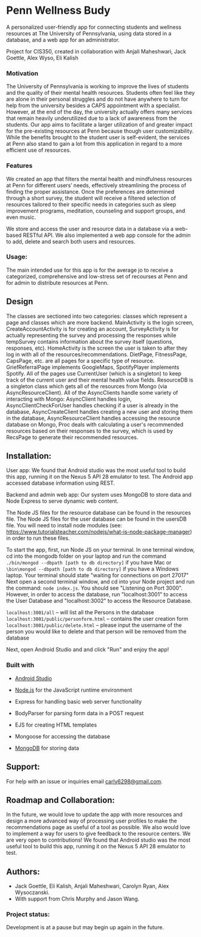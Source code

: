 # Penn Wellness Budy
A personalized user-friendly app for connecting students and wellness resources at The University of Pennsylvania, using data stored in a database, and a web app for an administrator.

Project for CIS350, created in collaboration with Anjali Maheshwari, Jack Goettle, Alex Wyso, Eli Kalish

### Motivation
The University of Pennsylvania is working to improve the lives of students and the quality of their mental health resources. Students often feel like they are alone in their personal struggles and do not have anywhere to turn for help from the university besides a CAPS appointment with a specialist. However, at the end of the day, the university actually offers many services that remain heavily underutilized due to a lack of awareness from the students. Our app aims to facilitate a larger utilization of and greater impact for the pre-existing resources at Penn because though user customizability. While the benefits brought to the student user is self-evident, the services at Penn also stand to gain a lot from this application in regard to a more efficient use of resources.

### Features
We created an app that filters the mental health and mindfulness resources at Penn for different users’ needs, effectively streamlining the process of finding the proper assistance. Once the preferences are determined through a short survey, the student will receive a filtered selection of resources tailored to their specific needs in categories such as sleep improvement programs, meditation, counseling and support groups, and even music. 

We store and access the user and resource data in a database via a web-based RESTful API. We also implemented a web app console for the admin to add, delete and search both users and resources. 

### Usage: 
The main intended use for this app is for the average jo to receive a categorized, comprehensive and low-stress set of recourses at Penn and for admin to distribute resources at Penn. 

## Design 
The classes are sectioned into two categories: classes which represent a page and classes which are more backend. 
MainActivity is the login screen, CreateAccountActivity is for creating an account, SurveyActivity is for actually representing the survey and processing the responses while tempSurvey contains information about the survey itself (questions, responses, etc). HomeActivity is the screen the user is taken to after they log in with all of the resources/recommendations. DietPage, FitnessPage, CapsPage, etc. are all pages for a specific type of resource.
GriefReferralPage implements GoogleMaps, SpotifyPlayer implements Spotify. All of the pages use CurrentUser (which is a singleton) to keep track of the current user and their mental health value fields. ResourceDB is a singleton class which gets all of the resources from Mongo (via AsyncResourceClient). All of the AsyncClients handle some variety of interacting with Mongo: AsyncClient handles login, AsyncClientCheckForUser handles checking if a user is already in the database, AsyncCreateClient handles creating a new user and storing them in the database, AsyncResourceClient handles accessing the resource database on Mongo, Proc deals with calculating a user's recommended resources based on their responses to the survey, which is used by RecsPage to generate their recommended resources.

## Installation: 
User app: We found that Android studio was the most useful tool to build this app, running it on the Nexus 5 API 28 emulator to test. The Android app accessed database information using REST. 

Backend and admin web app: Our system uses MongoDB to store data and Node Express to serve dynamic web content.

The Node JS files for the resource database can be found in the resources file. The Node JS files for the user database can be found in the usersDB file. You will need to install node modules (see: https://www.tutorialsteacher.com/nodejs/what-is-node-package-manager) in order to run these files. 

To start the app, first, run Node JS on your terminal. In one terminal window, cd into the mongodb folder on your laptop and run the command `./bin/mongod --dbpath [path to db directory]` if you have Mac or `\bin\mongod --dbpath [path to db directory]` if you have a Windows laptop. Your terminal should state "waiting for connections on port 27017" Next open a second terminal window, and cd into your Node project and run the command: `node index.js`. You should see "Listening on Port 3000". However, in order to access the database, run "localhost:3001" to access the User Database and "localhost:3002" to access the Resource Database. 

`localhost:3001/all` – will list all the Persons in the database
`localhost:3001/public/personform.html` – contains the user creation form 
`localhost:3001/public/delete.html` – please input the username of the person you would like to delete and that person will be removed from the database

Next, open Android Studio and and click "Run" and enjoy the app!

### Built with
 * [Android Studio](https://developer.android.com/studio) 

 * [Node.js](https://nodejs.org/en/download/) for the JavaScript runtime environment
 * Express for handling basic web server functionality
 * BodyParser for parsing form data in a POST request
 * EJS for creating HTML templates
 * Mongoose for accessing the database
 * [MongoDB](https://mongodb.com/download) for storing data


## Support: 
For help with an issue or inquiries email carly6298@gmail.com.

## Roadmap and Collaboration: 
In the future, we would love to update the app with more resources and design a more advanced way of processing user profiles to make the recommendations page as useful of a tool as possible. We also would love to implement a way for users to give feedback to the resource centers. We are very open to contributions! We found that Android studio was the most useful tool to build this app, running it on the Nexus 5 API 28 emulator to test. 

## Authors: 
 * Jack Goettle, Eli Kalish, Anjali Maheshwari, Carolyn Ryan, Alex Wysoczanski. 
 * With support from Chris Murphy and Jason Wang. 

### Project status:
Development is at a pause but may begin up again in the future. 
